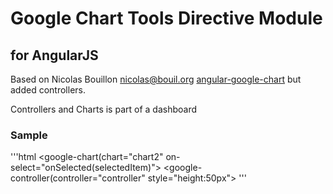 Google Chart Tools Directive Module
============================
for AngularJS
-------------

Based on Nicolas Bouillon <nicolas@bouil.org> [angular-google-chart](https://github.com/bouil/angular-google-chart)
but added controllers.

Controllers and Charts is part of a dashboard

### Sample
'''html
<google-dashboard dashboard="dashboard">
      <google-chart chart="chart1" on-select="onSelected(selectedItem)"></google-chart>
      <google-chart(chart="chart2" on-select="onSelected(selectedItem)"></google-chart>
      <google-controller(controller="controller" style="height:50px"></google-controller>
</google-dashboard>
'''